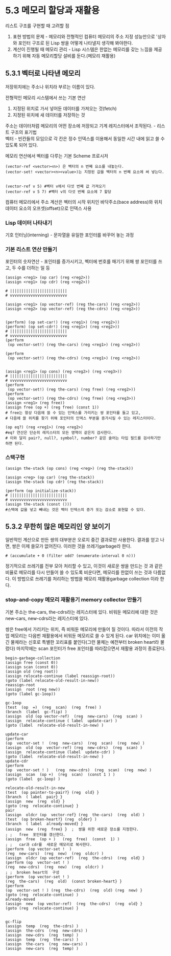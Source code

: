 # 5.3 메모리 할당과 재활용
 리스트 구조를 구현할 때 고려할 점  
 1. 표현 방법의 문제 - 메모리와 전형적인 컴퓨터 메모리의 주소 지정 성능만으로 '상자와 포인터 구조로 된 Lisp 쌍을 어떻게 나타낼지 생각해 봐야한다.
 2. 계산이 진행될 때 메모리 관리 - Lisp 시스템은 한없는 메모리를 갖는 느낌을 제공하기 위해 자동 메모리할당 설비를 둔다.(메모리 재활용)
 
## 5.3.1 벡터로 나타낸 메모리
 
저장위치에는 주소나 위치라 부르는 이름이 있다.  

전형적인 메모리 시스템에서 쓰는 기본 연산  
1. 지정된 위치로 가서 넣어둔 데이터를 가져오는 것(fetch)  
2. 지정된 위치에 새 데이터를 저장하는 것  

주소는 데이터처럼 메모리의 어떤 장소에 저장되고 기계 레지스터에서 조작된다. - 리스트 구조의 표기법  
벡터 - 빈칸들의 모임으로 각 칸은 정수 인덱스를 이용해서 동일한 시간 내에 읽고 쓸 수 있도록 되어 있다.  


메모리 연산에서 벡터를 다루는 기본 Scheme 프로시저
~~~~
(vector-ref <vector><n>) 은 벡터의 n 번째 요소를 내놓는다.
(vector-set! <vector><n><value>)는 지정된 값을 벡터의 n 번째 요소에 써 넣는다.


(vector-ref v 5) #벡터 v에서 다섯 번째 값 가져오기
(vector-ref v 5 7) #벡터 v의 다섯 번째 요소에 7 할당
~~~~
컴퓨터 메모리에서 주소 계산은 벡터의 시작 위치인 바닥주소(bace address)와 위치 데이터 요소의 오프셋(offset)으로 인덱스 사용  

### Lisp 데이터 나타내기

기호 인터닝(interning) - 문자열을 유일한 포인터를 바꾸어 놓는 과정

### 기본 리스트 연산 만들기

포인터의 숫자연산 - 포인터를 증가시키고, 벡터에 번호를 매기기 위해 쌍 포인터를 쓰고, 두 수를 더하는 일 등

~~~~
(assign <reg1> (op car) (reg <reg2>))
(assign <reg1> (op cdr) (reg <reg2>))

# |||||||||||||||||||||||||
# vvvvvvvvvvvvvvvvvvvvvvvvv

(assign <reg1> (op vector-ref) (reg the-cars) (reg <reg2>))
(assign <reg2> (op vector-ref) (reg the-cdrs) (reg <reg2>))


(perform) (op set-car!) (reg <reg1>) (reg <reg2>))
(perform) (op set-cdr!) (reg <reg1>) (reg <reg2>))
# |||||||||||||||||||||||||
# vvvvvvvvvvvvvvvvvvvvvvvvv
(perform
 (op vector-set!) (reg the-cars) (reg <reg1>) (reg <reg2>))
 
(perform
 (op vector-set!) (reg the-cdrs) (reg <reg1>) (reg <reg2>))
 
 
(assign <reg1> (op cons) (reg <reg2>) (reg <reg3>))
# |||||||||||||||||||||||||
# vvvvvvvvvvvvvvvvvvvvvvvvv
(perform
 (op vector-set!) (reg the-cars) (reg free) (reg <reg2>))
(perform
 (op vector-set!) (reg the-cdrs) (reg free) (reg <reg3>))
(assign <reg1> (reg free))
(assign free (op +) (reg free) (const 1))
# free는 항상 다음에 쓸 수 있는 인덱스를 가리키는 쌍 포인터를 들고 있고,
# 다음에 쓸 위치를 찾기 위해 포인터의 인덱스 부분을 증가시킬 수 있는 레지스터이다.

(op eq?) (reg <reg1>) (reg <reg2>)
#eq? 연산은 단순히 레지스터의 모든 영역이 같은지 검사한다.
# 이와 달리 pair?, null?, symbol?, number? 같은 술어는 타입 필드를 검사하기만 하면 된다.
~~~~

### 스택구현

~~~~
(assign the-stack (op cons) (reg <reg>) (reg the-stack))

(assign <reg> (op car) (reg the-stack))
(assign the-stack (op cdr) (reg the-stack))

(perform (op initialize-stack))
# |||||||||||||||||||||||||
# vvvvvvvvvvvvvvvvvvvvvvvvv
(assign the-stack (const ()))
#스택에 값을 넣고 빼내는 것은 벡터 인덱스의 증가 또는 감소로 표현할 수 있다.
~~~~


## 5.3.2  무한히 많은 메모리인 양 보이기
 
 일반적인 계산으로  만든 쌍의 대부분은 오로지 중간 결과로만 사용한다.
 결과를 얻고 나면, 쌍은 이제 쓸모가 없어진다. 이러한 것을 쓰레기garbage라 한다.

~~~~
# (accumulate + 0 (filter odd? (enumerate-interval 0 n)))
~~~~

 정기적으로 쓰레기를 전부 모아 처리할 수 있고,  이것이 새로운 쌍을 만드는 것
 과 같은 비율로 메모리를 다시 만들어 쓸 수 있도록 비운다면, 메모리를 한없이
 쓰는 것과 다름없다.
 이 방법으로 쓰레기를 처리하는 방법을 메모리 재활용garbage collection 이라 한다.

### stop-and-copy 메모리 재활용기 memory collector 만들기

 기본 주소는 the-cars, the-cdrs라는 레지스터에 있다.
 비워둔 메모리에 대한 것은 new-cars, new-cdrs라는 레지스터에 있다.

 쌍은 free에서 가리키는 위치, 즉 비워둔 메모리에 만들어 질 것이다.
 따라서 이전의 작업 메모리는 다음번 재활용에서 비워둔 메모리로 쓸 수 있게 된다.
 car 위치에는 이미 옮긴 물체라는 신호로 특별한 꼬리표를 붙인다(그런 물체는 예전부터 broken heart라 불렀다)
 마지막에는 scan 포인터가 free 포인터를 따라잡으면서 재활용 과정이 종료된다. 

~~~~
begin-garbage-collection
(assign free (const 0)) 
(assign scan (const 0)) 
(assign old (reg root)) 
(assign relocate-continue (label reassign-root)) 
(goto (label relocate-old-result-in-new)) 
reassign-root
(assign  root (reg new)) 
(goto (label gc-1oop))

gc-1oop
(test  (op  =)  (reg  scan)  (reg  free) ) 
(branch  (label  gc-flip) ) 
(assign  old (op vector-ref)  (reg  new-cars)  (reg  scan) ) 
(assign  relocate-continue ( label  update-car) ) 
(goto (label  relocate-old-result-in-new) ) 

update-car 
(perform
(op  vector-set !  (reg  new-cars)  (reg  scan)  (reg  new) ) 
(assign  old (op  vector-ref) (reg  new-cdrs)  (reg  scan) ) 
(assign  relocate-continue (label  update-cdr) ) 
(goto (label  relocate-old-result-in-new) ) 
update-cdr 
(perform
(op  vector-set ! )   (reg  new-cdrs)  (reg  scan)  (reg  new) ) 
(assign  scan  (op +)  (reg  scan)  (const 1 ) ) 
(goto (label  gc-1oop) )
~~~~


~~~~
relocate-old-result-in-new
(test  (op pointer-to-pair?} (reg  old} }
(branch  ( label  pair} } 
(assign  new  (reg  old} }
(goto (reg  relocate-continue} }
pair 
(assign  oldcr (op  vector-ref} (reg  the-cars)  (reg  old) )
(test  (op broken-heart?} (reg  older} ) 
(branch  ( label  already-moved} }
(assign  new  (reg  free} }  ;  쌍을 위한 새로운 장소를 지정한다. 
; ;   free  포인터를 갱신한다. 
(assign  free  (op + )   (reg  free)  (const  1) ) 
; ;   car과 cdr를  새로운 메모리로 복사한다. 
(perform  (op vector-set !  ) 
(reg  new-cars)  (reg  new)  (reg  oldcr) )
(assign  oldcr (op vector-ref)  (reg  the-cdrs)  (reg  old} }
(perform (op  vector-set ! )  
(reg  new-cdrs)  (reg  new)  (reg  oldcr) )
; ;  broken heart의  구성 
(perform  (op vector-set ! ) 
(reg  the-cars)  (reg  old)  (const broken-heart} }
(perform 
(op  vector-set ! ) (reg  the-cdrs)  (reg  old) (reg  new) } 
(goto (reg  relocate-continue) )
already-moved
(assign  new  (op vector-ref)  (reg  the-cdrs)  (reg  old} }
(goto (reg  relocate-continue) }


gc-flip 
(assign  temp  (reg  the-cdrs) )  
(assign  the-cdrs  (reg  new-cdrs) ) 
(assign  new-cdrs  (reg  temp) ) 
(assign  temp  (reg  the-cars) )  
(assign  the-cars  (reg  new-cars) )  
(assign  new-cars  (reg  temp) ) 
~~~~
